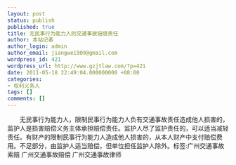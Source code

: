 ```yaml
---
layout: post
status: publish
published: true
title: 无民事行为能力人的交通事故赔偿责任
author: 本站记者
author_login: admin
author_email: jiangwei909@gmail.com
wordpress_id: 421
wordpress_url: http://www.gzjtlaw.com/?p=421
date: 2011-05-18 22:49:04.000000000 +08:00
categories:
- 权利义务人
tags: []
comments: []
---
```

　　无民事行为能力人，限制民事行为能力人负有交通事故责任造成他人损害的，监护人是损害赔偿义务主体承担赔偿责任。监护人尽了监护责任的，可以适当减轻责任。有财产的限制民事行为能力人造成他人损害的，从本人财产中支付赔偿费用。不足部分，由监护人适当赔偿，但单位担任监护人除外。标签:广州交通事故索赔 广州交通事故赔偿 广州交通事故律师
